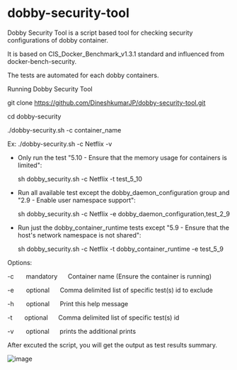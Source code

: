 # dobby-security-tool


Dobby Security Tool is a script based tool for checking security configurations of dobby container.

It is based on CIS_Docker_Benchmark_v1.3.1 standard and influenced from docker-bench-security.

The tests are automated for each dobby containers.

Running Dobby Security Tool

git clone https://github.com/DineshkumarJP/dobby-security-tool.git

cd dobby-security

./dobby-security.sh -c container_name 


  Ex: ./dobby-security.sh -c Netflix -v
  
  
  - Only run the test "5.10 - Ensure that the memory usage for containers is limited":
  
      sh dobby_security.sh -c Netflix -t test_5_10
      
  - Run all available test except the dobby_daemon_configuration group and "2.9 - Enable user namespace support":
  
      sh dobby_security.sh -c Netflix -e dobby_daemon_configuration,test_2_9
      
  - Run just the dobby_container_runtime tests except "5.9 - Ensure that the host's network namespace is not shared":
  
      sh dobby_security.sh -c Netflix -t dobby_container_runtime -e test_5_9
  
Options:

  -c  &nbsp;&nbsp;&nbsp;&nbsp;&nbsp; mandatory &nbsp;&nbsp;&nbsp;&nbsp; Container name (Ensure the container is running)
  
  -e  &nbsp;&nbsp;&nbsp;&nbsp;&nbsp; optional &nbsp;&nbsp;&nbsp;&nbsp; Comma delimited list of specific test(s) id to exclude 
  
  -h  &nbsp;&nbsp;&nbsp;&nbsp;&nbsp; optional &nbsp;&nbsp;&nbsp;&nbsp; Print this help message
  
  -t  &nbsp;&nbsp;&nbsp;&nbsp;&nbsp; optional &nbsp;&nbsp;&nbsp;&nbsp; Comma delimited list of specific test(s) id
  
  -v  &nbsp;&nbsp;&nbsp;&nbsp;&nbsp; optional &nbsp;&nbsp;&nbsp;&nbsp; prints the additional prints
  


After excuted the script, you will get the output as test results summary.


![image](https://user-images.githubusercontent.com/79261622/162953578-d62afc70-2d0b-4195-bddf-2ebe53f6ec87.png)


